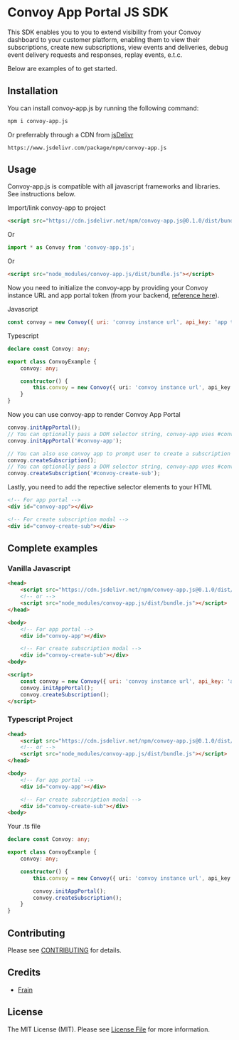# Convoy App Portal JS SDK

This SDK enables you to you to extend visibility from your Convoy dashboard to your customer platform, enabling them to view their subscriptions, create new subscriptions, view events and deliveries, debug event delivery requests and responses, replay events, e.t.c.

Below are examples of to get started.

## Installation

You can install convoy-app.js by running the following command:

```bash
npm i convoy-app.js
```

Or preferrably through a CDN from [jsDelivr](https://www.jsdelivr.com/package/npm/convoy-app.js)

```
https://www.jsdelivr.com/package/npm/convoy-app.js
```

## Usage

Convoy-app.js is compatible with all javascript frameworks and libraries. See instructions below.

Import/link convoy-app to project

```html
<script src="https://cdn.jsdelivr.net/npm/convoy-app.js@0.1.0/dist/bundle.js"></script>
```

Or

```js
import * as Convoy from 'convoy-app.js';
```

Or

```html
<script src="node_modules/convoy-app.js/dist/bundle.js"></script>
```

Now you need to initialize the convoy-app by providing your Convoy instance URL and app portal token (from your backend, [reference here](https://convoy.readme.io/reference/post_security-applications-appid-keys)).

Javascript
```js
const convoy = new Convoy({ uri: 'convoy instance url', api_key: 'app token from your backend'});
```

Typescript
```ts
declare const Convoy: any;

export class ConvoyExample {
    convoy: any;

    constructor() {
        this.convoy = new Convoy({ uri: 'convoy instance url', api_key: 'app token from your backend'})
    }
}

```

Now you can use convoy-app to render Convoy App Portal

```js
convoy.initAppPortal();
// You can optionally pass a DOM selector string, convoy-app uses #convoy-app by default
convoy.initAppPortal('#convoy-app');

// You can also use convoy app to prompt user to create a subscription alone
convoy.createSubscription();
// You can optionally pass a DOM selector string, convoy-app uses #convoy-create-sub by default
convoy.createSubscription('#convoy-create-sub');
```

Lastly, you need to add the repective selector elements to your HTML
```html
<!-- For app portal -->
<div id="convoy-app"></div>

<!-- For create subscription modal -->
<div id="convoy-create-sub"></div>
```

## Complete examples
### Vanilla Javascript
```html
<head>
    <script src="https://cdn.jsdelivr.net/npm/convoy-app.js@0.1.0/dist/bundle.js"></script>
    <!-- or -->
    <script src="node_modules/convoy-app.js/dist/bundle.js"></script>
</head>

<body>
    <!-- For app portal -->
    <div id="convoy-app"></div>

    <!-- For create subscription modal -->
    <div id="convoy-create-sub"></div>
<body>

<script>
    const convoy = new Convoy({ uri: 'convoy instance url', api_key: 'app token from your backend'});
    convoy.initAppPortal();
    convoy.createSubscription();
</script>
```

### Typescript Project
```html
<head>
    <script src="https://cdn.jsdelivr.net/npm/convoy-app.js@0.1.0/dist/bundle.js"></script>
    <!-- or -->
    <script src="node_modules/convoy-app.js/dist/bundle.js"></script>
</head>

<body>
    <!-- For app portal -->
    <div id="convoy-app"></div>

    <!-- For create subscription modal -->
    <div id="convoy-create-sub"></div>
<body>
```

Your .ts file
```ts
declare const Convoy: any;

export class ConvoyExample {
    convoy: any;

    constructor() {
        this.convoy = new Convoy({ uri: 'convoy instance url', api_key: 'app token from your backend'});

        convoy.initAppPortal();
        convoy.createSubscription();
    }
}
```



## Contributing

Please see [CONTRIBUTING](CONTRIBUTING.md) for details.

## Credits

-   [Frain](https://github.com/frain-dev)

## License

The MIT License (MIT). Please see [License File](LICENSE.md) for more information.
